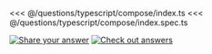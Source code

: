 <<< @/questions/typescript/compose/index.ts
<<< @/questions/typescript/compose/index.spec.ts

[![Share your answer](https://img.shields.io/badge/Share_your_answer-blue?style=flat)](https://github.com/tyankatsu0105/utility-challenges/issues/new?labels=answer,typescript-compose&template=answer.md&title=typescript-compose)
[![Check out answers](https://img.shields.io/badge/Check_out_answers-green?style=flat)](https://github.com/tyankatsu0105/utility-challenges/issues?q=is%3Aopen+label%3Atypescript-compose+label%3Aanswer+)
